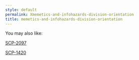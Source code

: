 ```yaml
---
style: default
permalink: Xmemetics-and-infohazards-division-orientation
title: memetics-and-infohazards-division-orientation
---
```

You may also like:

[SCP-2097](http://scp-wiki.net/scp-2097)

[SCP-1420](http://scp-wiki.net/scp-1420)

